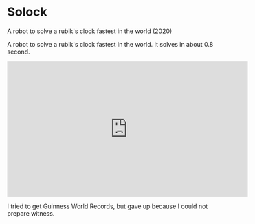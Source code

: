 # Solock

A robot to solve a rubik's clock fastest in the world (2020)



A robot to solve a rubik's clock fastest in the world. It solves in about 0.8 second.

<div style="text-align: center">
<iframe width="560" height="315" src="https://www.youtube.com/embed/jc3e5xadDao" title="YouTube video player" frameborder="0" allow="accelerometer; autoplay; clipboard-write; encrypted-media; gyroscope; picture-in-picture" allowfullscreen></iframe>
</div>

I tried to get Guinness World Records, but gave up because I could not prepare witness.
